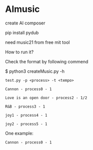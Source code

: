 # AImusic
create AI composer


pip install pydub

need music21  from free mit tool

How to run it?

Check the format by following commend

$ python3 createMusic.py -h 

	test.py -p <process> -t <tempo>

	Cannon - process0 - 1

	Love is an open door - process2 - 1/2

	R&B - process3 - 1

	joy1 - process4 - 1

	joy2 - process5 - 1


One example:

	Cannon - process0 - 1